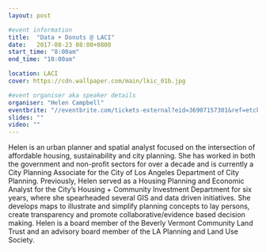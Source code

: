 ```yaml
---
layout: post

#event information
title:  "Data + Donuts @ LACI"
date:   2017-08-23 08:00+0800
start_time: "8:00am"
end_time: "10:00am"

location: LACI
cover: https://cdn.wallpaper.com/main/lkic_01b.jpg

#event organiser aka speaker details
organiser: "Helen Campbell"
eventbrite: "//eventbrite.com/tickets-external?eid=36907157301&ref=etckt"
slides: ""
video: ""
---
```


<!-- Speaker Bio -->

Helen is an urban planner and spatial analyst focused on the intersection of affordable housing, sustainability and city planning.  She has worked in both the government and non-profit sectors for over a decade and is currently a City Planning Associate for the City of Los Angeles Department of City Planning. Previously, Helen served as a Housing Planning and Economic Analyst for the City’s Housing + Community Investment Department for six years, where she spearheaded several GIS and data driven initiatives. She develops maps to illustrate and simplify planning concepts to lay persons, create transparency and promote collaborative/evidence based decision making. Helen is a board member of the Beverly Vermont Community Land Trust and an advisory board member of the LA Planning and Land Use Society.